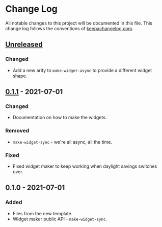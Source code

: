 # Change Log
All notable changes to this project will be documented in this file. This change log follows the conventions of [keepachangelog.com](http://keepachangelog.com/).

## [Unreleased]
### Changed
- Add a new arity to `make-widget-async` to provide a different widget shape.

## [0.1.1] - 2021-07-01
### Changed
- Documentation on how to make the widgets.

### Removed
- `make-widget-sync` - we're all async, all the time.

### Fixed
- Fixed widget maker to keep working when daylight savings switches over.

## 0.1.0 - 2021-07-01
### Added
- Files from the new template.
- Widget maker public API - `make-widget-sync`.

[Unreleased]: https://github.com/your-name/curso4/compare/0.1.1...HEAD
[0.1.1]: https://github.com/your-name/curso4/compare/0.1.0...0.1.1
